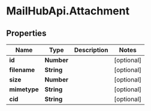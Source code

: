 # MailHubApi.Attachment

## Properties

Name | Type | Description | Notes
------------ | ------------- | ------------- | -------------
**id** | **Number** |  | [optional] 
**filename** | **String** |  | [optional] 
**size** | **Number** |  | [optional] 
**mimetype** | **String** |  | [optional] 
**cid** | **String** |  | [optional] 


